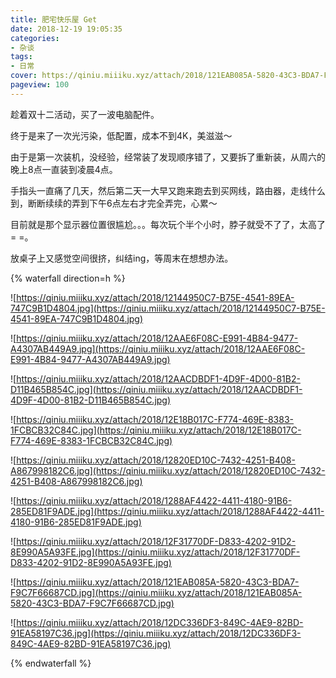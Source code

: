 ```yaml
---
title: 肥宅快乐屋 Get
date: 2018-12-19 19:05:35
categories:
- 杂谈
tags:
- 日常
cover: https://qiniu.miiiku.xyz/attach/2018/121EAB085A-5820-43C3-BDA7-F9C7F66687CD.jpg
pageview: 100
---
```


趁着双十二活动，买了一波电脑配件。

终于是来了一次光污染，低配置，成本不到4K，美滋滋～

由于是第一次装机，没经验，经常装了发现顺序错了，又要拆了重新装，从周六的晚上8点一直装到凌晨4点。

手指头一直痛了几天，然后第二天一大早又跑来跑去到买网线，路由器，走线什么到，断断续续的弄到下午6点左右才完全弄完，心累～

目前就是那个显示器位置很尴尬。。。每次玩个半个小时，脖子就受不了了，太高了= =。

放桌子上又感觉空间很挤，纠结ing，等周末在想想办法。

{% waterfall direction=h %}

![https://qiniu.miiiku.xyz/attach/2018/12144950C7-B75E-4541-89EA-747C9B1D4804.jpg](https://qiniu.miiiku.xyz/attach/2018/12144950C7-B75E-4541-89EA-747C9B1D4804.jpg)

![https://qiniu.miiiku.xyz/attach/2018/12AAE6F08C-E991-4B84-9477-A4307AB449A9.jpg](https://qiniu.miiiku.xyz/attach/2018/12AAE6F08C-E991-4B84-9477-A4307AB449A9.jpg)

![https://qiniu.miiiku.xyz/attach/2018/12AACDBDF1-4D9F-4D00-81B2-D11B465B854C.jpg](https://qiniu.miiiku.xyz/attach/2018/12AACDBDF1-4D9F-4D00-81B2-D11B465B854C.jpg)

![https://qiniu.miiiku.xyz/attach/2018/12E18B017C-F774-469E-8383-1FCBCB32C84C.jpg](https://qiniu.miiiku.xyz/attach/2018/12E18B017C-F774-469E-8383-1FCBCB32C84C.jpg)

![https://qiniu.miiiku.xyz/attach/2018/12820ED10C-7432-4251-B408-A867998182C6.jpg](https://qiniu.miiiku.xyz/attach/2018/12820ED10C-7432-4251-B408-A867998182C6.jpg)

![https://qiniu.miiiku.xyz/attach/2018/1288AF4422-4411-4180-91B6-285ED81F9ADE.jpg](https://qiniu.miiiku.xyz/attach/2018/1288AF4422-4411-4180-91B6-285ED81F9ADE.jpg)

![https://qiniu.miiiku.xyz/attach/2018/12F31770DF-D833-4202-91D2-8E990A5A93FE.jpg](https://qiniu.miiiku.xyz/attach/2018/12F31770DF-D833-4202-91D2-8E990A5A93FE.jpg)

![https://qiniu.miiiku.xyz/attach/2018/121EAB085A-5820-43C3-BDA7-F9C7F66687CD.jpg](https://qiniu.miiiku.xyz/attach/2018/121EAB085A-5820-43C3-BDA7-F9C7F66687CD.jpg)

![https://qiniu.miiiku.xyz/attach/2018/12DC336DF3-849C-4AE9-82BD-91EA58197C36.jpg](https://qiniu.miiiku.xyz/attach/2018/12DC336DF3-849C-4AE9-82BD-91EA58197C36.jpg)

{% endwaterfall %}

